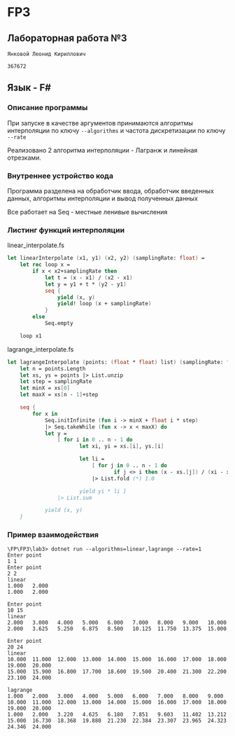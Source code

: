 # FP3
## Лабораторная работа №3 

```Янковой Леонид Кириллович```

```367672```

## Язык - F#

### Описание программы

При запуске в качестве аргументов принимаются алгоритмы интерполяции по ключу ```--algorithms``` и частота дискретизации по ключу ```--rate```

Реализовано 2 алгоритма интерполяции - Лагранж и линейная отрезками.

### Внутреннее устройство кода

Программа разделена на обработчик ввода, обработчик введенных данных, алгоритмы интерполяции и вывод полученных данных

Все работает на Seq - местные ленивые вычисления


### Листинг функций интерполяции

linear_interpolate.fs
```fsharp
let linearInterpolate (x1, y1) (x2, y2) (samplingRate: float) =
    let rec loop x =
        if x < x2+samplingRate then
            let t = (x - x1) / (x2 - x1)
            let y = y1 + t * (y2 - y1)
            seq {
                yield (x, y)
                yield! loop (x + samplingRate)
            }
        else
            Seq.empty

    loop x1
```

lagrange_interpolate.fs
```fsharp
let lagrangeInterpolate (points: (float * float) list) (samplingRate: float) =
    let n = points.Length
    let xs, ys = points |> List.unzip
    let step = samplingRate
    let minX = xs[0]
    let maxX = xs[n - 1]+step

    seq {
        for x in
            Seq.initInfinite (fun i -> minX + float i * step)
            |> Seq.takeWhile (fun x -> x < maxX) do
            let y =
                [ for i in 0 .. n - 1 do
                       let xi, yi = xs.[i], ys.[i]

                       let li =
                           [ for j in 0 .. n - 1 do
                                  if j <> i then (x - xs.[j]) / (xi - xs.[j]) else 1.0 ]
                           |> List.fold (*) 1.0

                       yield yi * li ]
                |> List.sum

            yield (x, y)
    }
```

### Пример взаимодействия
```
\FP\FP3\lab3> dotnet run --algorithms=linear,lagrange --rate=1
Enter point
1 1
Enter point
2 2
linear
1.000   2.000
1.000   2.000

Enter point
10 15
linear
2.000   3.000   4.000   5.000   6.000   7.000   8.000   9.000   10.000
2.000   3.625   5.250   6.875   8.500   10.125  11.750  13.375  15.000

Enter point
20 24
linear
10.000  11.000  12.000  13.000  14.000  15.000  16.000  17.000  18.000  19.000  20.000
15.000  15.900  16.800  17.700  18.600  19.500  20.400  21.300  22.200  23.100  24.000

lagrange
1.000   2.000   3.000   4.000   5.000   6.000   7.000   8.000   9.000   10.000  11.000  12.000  13.000  14.000  15.000  16.000  17.000  18.000  19.000  20.000
1.000   2.000   3.220   4.625   6.180   7.851   9.603   11.402  13.212  15.000  16.730  18.368  19.880  21.230  22.384  23.307  23.965  24.323  24.346  24.000
```